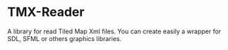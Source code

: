 TMX-Reader
==========

A library for read Tiled Map Xml files. You can create easily a wrapper for SDL, SFML or others graphics libraries.